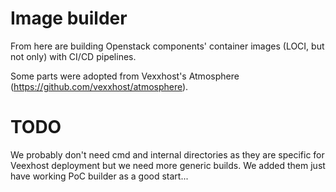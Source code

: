 # Image builder

From here are building Openstack components' container images (LOCI, but not only) with CI/CD pipelines. 

Some parts were adopted from Vexxhost's Atmosphere (https://github.com/vexxhost/atmosphere). 

# TODO

We probably don't need cmd and internal directories as they are specific for Veexhost deployment but we 
need more generic builds. We added them just have working PoC builder as a good start...
